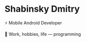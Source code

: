 <h1 align="left">Shabinsky Dmitry</h1>

⚡ Mobile Android Developer

💬 Work, hobbies, life — programming 
